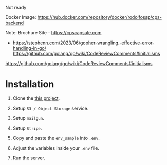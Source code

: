 Not ready

Docker Image: https://hub.docker.com/repository/docker/rodolfossp/cps-backend

Note: Brochure Site - https://cpscapsule.com


- https://stephenn.com/2023/06/gopher-wrangling.-effective-error-handling-in-go/
https://github.com/golang/go/wiki/CodeReviewComments#initialisms

https://github.com/golang/go/wiki/CodeReviewComments#initialisms

# Installation

1. Clone the [this project](git@github.com:LuchaComics/cps-backend.git).

2. Setup `S3 / Object Storage` service.

3. Setup `mailgun`.

4. Setup `Stripe`.

5. Copy and paste the `env_sample` into `.env`.

6. Adjust the variables inside your `.env` file.

7. Run the server.
